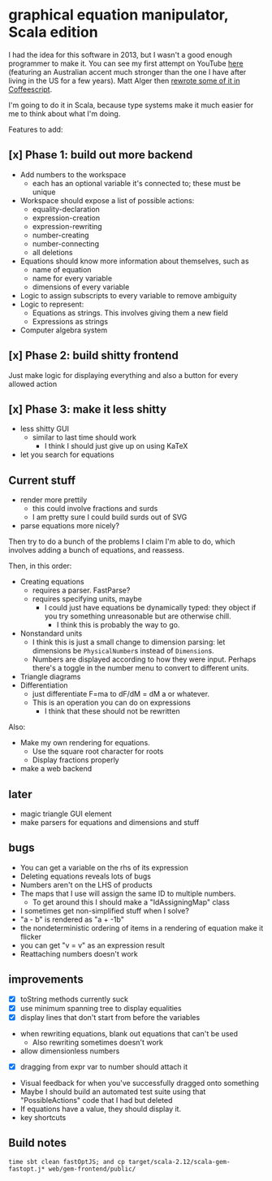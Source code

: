 # graphical equation manipulator, Scala edition

I had the idea for this software in 2013, but I wasn't a good enough programmer to make it. You can see my first attempt
on YouTube [here](https://www.youtube.com/watch?v=16eiGLrX248)
(featuring an Australian accent much stronger than the one I have after living in the US for a few years). Matt Alger then
[rewrote some of it in Coffeescript](https://github.com/MatthewJA/Graphical-Equation-Manipulator).

I'm going to do it in Scala, because type systems make it much easier for me to think about what I'm doing.

Features to add:

## [x] Phase 1: build out more backend

- Add numbers to the workspace
  - each has an optional variable it's connected to; these must be unique
- Workspace should expose a list of possible actions:
  - equality-declaration
  - expression-creation
  - expression-rewriting
  - number-creating
  - number-connecting
  - all deletions
- Equations should know more information about themselves, such as
  - name of equation
  - name for every variable
  - dimensions of every variable
- Logic to assign subscripts to every variable to remove ambiguity
- Logic to represent:
  - Equations as strings. This involves giving them a new field
  - Expressions as strings
- Computer algebra system

## [x] Phase 2: build shitty frontend

Just make logic for displaying everything and also a button for every allowed action


## [x] Phase 3: make it less shitty

- less shitty GUI
  - similar to last time should work
    - I think I should just give up on using KaTeX
- let you search for equations

## Current stuff

- render more prettily
  - this could involve fractions and surds
  - I am pretty sure I could build surds out of SVG
- parse equations more nicely?

Then try to do a bunch of the problems I claim I'm able to do, which involves adding a bunch of equations, and reassess.

Then, in this order:

- Creating equations
  - requires a parser. FastParse?
  - requires specifying units, maybe
    - I could just have equations be dynamically typed: they object if you try something unreasonable but are otherwise chill.
      - I think this is probably the way to go.
- Nonstandard units
  - I think this is just a small change to dimension parsing: let dimensions be `PhysicalNumber`s instead of `Dimension`s.
  - Numbers are displayed according to how they were input. Perhaps there's a toggle in the number menu to convert to different units.
- Triangle diagrams
- Differentiation
  - just differentiate F=ma to dF/dM = dM a or whatever.
  - This is an operation you can do on expressions
    - I think that these should not be rewritten

Also:

- Make my own rendering for equations.
  - Use the square root character for roots
  - Display fractions properly
- make a web backend

## later

- magic triangle GUI element
- make parsers for equations and dimensions and stuff

## bugs

- You can get a variable on the rhs of its expression
- Deleting equations reveals lots of bugs
- Numbers aren't on the LHS of products
- The maps that I use will assign the same ID to multiple numbers.
    - To get around this I should make a "IdAssigningMap" class
- I sometimes get non-simplified stuff when I solve?
- "a - b" is rendered as "a + -1b"
- the nondeterministic ordering of items in a rendering of equation make it flicker
- you can get "v = v" as an expression result
- Reattaching numbers doesn't work

## improvements

- [x] toString methods currently suck
- [x] use minimum spanning tree to display equalities
- [x] display lines that don't start from before the variables
- when rewriting equations, blank out equations that can't be used
  - Also rewriting sometimes doesn't work
- allow dimensionless numbers
- [x] dragging from expr var to number should attach it
- Visual feedback for when you've successfully dragged onto something
- Maybe I should build an automated test suite using that "PossibleActions" code that I had but deleted
- If equations have a value, they should display it.
- key shortcuts

## Build notes

    time sbt clean fastOptJS; and cp target/scala-2.12/scala-gem-fastopt.j* web/gem-frontend/public/

